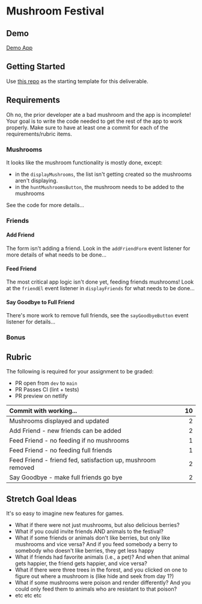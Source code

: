 # Mushroom Festival

## Demo

[Demo App](https://alchemycodelab.github.io/solutions-web/mushroom-festival/)

## Getting Started

Use [this repo](https://github.com/alchemycodelab/web-finish-mushroom-festival) as the starting template for this deliverable.

## Requirements

Oh no, the prior developer ate a bad mushroom and the app is incomplete! Your goal is to write the code needed to get the rest of the app to work properly. Make sure to have at least one a commit for each of the requirements/rubric items.

### Mushrooms

It looks like the mushroom functionality is mostly done, except:

-   in the `displayMushrooms`, the list isn't getting created so the mushrooms aren't displaying.
-   in the `huntMushroomsButton`, the mushroom needs to be added to the mushrooms

See the code for more details...

### Friends

#### Add Friend

The form isn't adding a friend. Look in the `addFriendForm` event listener for more details of what needs to be done...

#### Feed Friend

The most critical app logic isn't done yet, feeding friends mushrooms! Look at the
`friendEl` event listener in `displayFriends` for what needs to be done...

#### Say Goodbye to Full Friend

There's more work to remove full friends, see the `sayGoodbyeButton` event listener for details...

### Bonus

## Rubric

The following is required for your assignment to be graded:

-   PR open from `dev` to `main`
-   PR Passes CI (lint + tests)
-   PR preview on netlify

| Commit with working...                                      |  10 |
| :---------------------------------------------------------- | --: |
| Mushrooms displayed and updated                             |   2 |
| Add Friend - new friends can be added                       |   2 |
| Feed Friend - no feeding if no mushrooms                    |   1 |
| Feed Friend - no feeding full friends                       |   1 |
| Feed Friend - friend fed, satisfaction up, mushroom removed |   2 |
| Say Goodbye - make full friends go bye                      |   2 |

## Stretch Goal Ideas

It's so easy to imagine new features for games.

-   What if there were not just mushrooms, but also delicious berries?
-   What if you could invite friends AND animals to the festival?
-   What if some friends or animals don't like berries, but only like mushrooms and vice versa? And if you feed somebody a berry to somebody who doesn't like berries, they get less happy
-   What if friends had favorite animals (i.e., a pet)? And when that animal gets happier, the friend gets happier, and vice versa?
-   What if there were three trees in the forest, and you clicked on one to figure out where a mushroom is (like hide and seek from day 1?)
-   What if some mushrooms were poison and render differently? And you could only feed them to animals who are resistant to that poison?
-   etc etc etc
